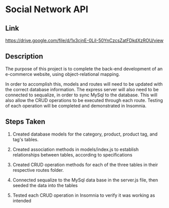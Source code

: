 # Social Network API

## Link

https://drive.google.com/file/d/1x3cjnE-0LiI-50YnCzcsZatFDkdXzROU/view

## Description

The purpose of this project is to complete the back-end development of an e-commerce website, using object-relational mapping.

In order to accomplish this, models and routes will need to be updated with the correct database information.  The express server will also need to be connected to sequalize, in order to sync MySql to the database.  This will also allow the CRUD operations to be executed through each route.  Testing of each operation will be completed and demonstrated in Insomnia.

## Steps Taken

1.  Created database models for the category, product, product tag, and tag's tables.

2.  Created association methods in models/index.js to establish relationships between tables, according to specifications

3.  Created CRUD operation methods for each of the three tables in their respective routes folder.  

4.  Connected sequalize to the MySql data base in the server.js file, then seeded the data into the tables

5.  Tested each CRUD operation in Insomnia to verify it was working as intended